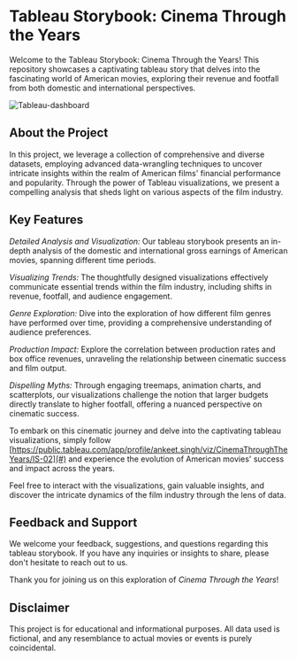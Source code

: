 # Tableau Storybook: Cinema Through the Years

Welcome to the Tableau Storybook: Cinema Through the Years! This repository showcases a captivating tableau story that delves into the fascinating world of American movies, exploring their revenue and footfall from both domestic and international perspectives.

![Tableau-dashboard](https://github.com/ANWESHAGUPTA/Tableau-storybook-cinema-through-the-years/assets/39123992/1c9da9c5-32b4-4088-ba39-818aab1c2968)

## About the Project

In this project, we leverage a collection of comprehensive and diverse datasets, employing advanced data-wrangling techniques to uncover intricate insights within the realm of American films' financial performance and popularity. Through the power of Tableau visualizations, we present a compelling analysis that sheds light on various aspects of the film industry.

## Key Features

*Detailed Analysis and Visualization:* Our tableau storybook presents an in-depth analysis of the domestic and international gross earnings of American movies, spanning different time periods.

*Visualizing Trends:* The thoughtfully designed visualizations effectively communicate essential trends within the film industry, including shifts in revenue, footfall, and audience engagement.

*Genre Exploration:* Dive into the exploration of how different film genres have performed over time, providing a comprehensive understanding of audience preferences.

*Production Impact:* Explore the correlation between production rates and box office revenues, unraveling the relationship between cinematic success and film output.

*Dispelling Myths:* Through engaging treemaps, animation charts, and scatterplots, our visualizations challenge the notion that larger budgets directly translate to higher footfall, offering a nuanced perspective on cinematic success.

To embark on this cinematic journey and delve into the captivating tableau visualizations, simply follow [https://public.tableau.com/app/profile/ankeet.singh/viz/CinemaThroughTheYears/IS-02](#) and experience the evolution of American movies' success and impact across the years.

Feel free to interact with the visualizations, gain valuable insights, and discover the intricate dynamics of the film industry through the lens of data.

## Feedback and Support

We welcome your feedback, suggestions, and questions regarding this tableau storybook. If you have any inquiries or insights to share, please don't hesitate to reach out to us.

Thank you for joining us on this exploration of *Cinema Through the Years*!

## Disclaimer

This project is for educational and informational purposes. All data used is fictional, and any resemblance to actual movies or events is purely coincidental.
